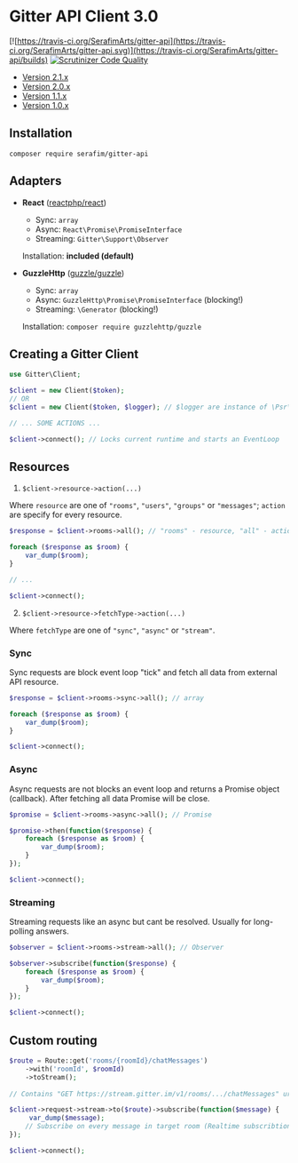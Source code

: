 # Gitter API Client 3.0 

[![https://travis-ci.org/SerafimArts/gitter-api](https://travis-ci.org/SerafimArts/gitter-api.svg)](https://travis-ci.org/SerafimArts/gitter-api/builds)
[![Scrutinizer Code Quality](https://scrutinizer-ci.com/g/SerafimArts/gitter-api/badges/quality-score.png?b=master)](https://scrutinizer-ci.com/g/SerafimArts/gitter-api/?branch=master)

- [Version 2.1.x](https://github.com/SerafimArts/gitter-api/tree/967ef646afa3181fbb10ec6669538c4911866731)
- [Version 2.0.x](https://github.com/SerafimArts/gitter-api/tree/8ad7f4d06c5f8196ada5798799cd8c1d5f55a974)
- [Version 1.1.x](https://github.com/SerafimArts/gitter-api/tree/26c3640a1d933db8ad27bd3c10f8bc42ff936c47)
- [Version 1.0.x](https://github.com/SerafimArts/gitter-api/tree/f955ade02128e868d494baf0acc021bc257c1807)

## Installation

`composer require serafim/gitter-api`

## Adapters

- **React** ([reactphp/react](https://github.com/reactphp/react))
    - Sync: `array`
    - Async: `React\Promise\PromiseInterface`
    - Streaming: `Gitter\Support\Observer`
    
    Installation: **included (default)**
    
- **GuzzleHttp** ([guzzle/guzzle](https://github.com/guzzle/guzzle)) 
    - Sync: `array`
    - Async: `GuzzleHttp\Promise\PromiseInterface` (blocking!)
    - Streaming: `\Generator` (blocking!)
    
    Installation: `composer require guzzlehttp/guzzle`


## Creating a Gitter Client


```php
use Gitter\Client;

$client = new Client($token); 
// OR
$client = new Client($token, $logger); // $logger are instance of \Psr\Log\LoggerInterface

// ... SOME ACTIONS ...

$client->connect(); // Locks current runtime and starts an EventLoop
```

## Resources

1) `$client->resource->action(...)`

Where `resource` are one of `"rooms"`, `"users"`, `"groups"` or `"messages"`; `action` are specify for every resource.

```php
$response = $client->rooms->all(); // "rooms" - resource, "all" - action

foreach ($response as $room) {
    var_dump($room);
}

// ...

$client->connect();
```

2) `$client->resource->fetchType->action(...)`

Where `fetchType` are one of `"sync"`, `"async"` or `"stream"`.

### Sync 

Sync requests are block event loop "tick" 
    and fetch all data from external API resource. 

```php
$response = $client->rooms->sync->all(); // array

foreach ($response as $room) {
    var_dump($room);
}

$client->connect();
```

### Async 

Async requests are not blocks an event loop and returns a Promise object (callback).
After fetching all data Promise will be close.

```php
$promise = $client->rooms->async->all(); // Promise

$promise->then(function($response) { 
    foreach ($response as $room) {
        var_dump($room);
    }
});

$client->connect();
```

### Streaming 

Streaming requests like an async but cant be resolved. Usually for long-polling answers. 

```php
$observer = $client->rooms->stream->all(); // Observer

$observer->subscribe(function($response) {
    foreach ($response as $room) {
        var_dump($room);
    }
});

$client->connect();
```

## Custom routing

```php
$route = Route::get('rooms/{roomId}/chatMessages')
    ->with('roomId', $roomId)
    ->toStream();
    
// Contains "GET https://stream.gitter.im/v1/rooms/.../chatMessages" url

$client->request->stream->to($route)->subscribe(function($message) {
     var_dump($message);
    // Subscribe on every message in target room (Realtime subscribtion)
});

$client->connect();
```